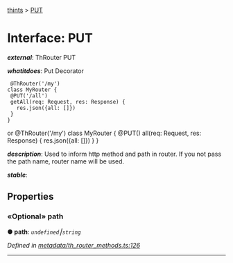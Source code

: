 [thints](../README.md) > [PUT](../interfaces/put.md)



# Interface: PUT

*__external__*: ThRouter PUT

*__whatitdoes__*: Put Decorator

     @ThRouter('/my')
    class MyRouter {
     @PUT('/all')
     getAll(req: Request, res: Response) {
       res.json({all: []})
     }
    }

or @ThRouter('/my') class MyRouter { @PUT() all(req: Request, res: Response) { res.json({all: []}) } }

*__description__*: Used to inform http method and path in router. If you not pass the path name, router name will be used.

*__stable__*: 



## Properties
<a id="path"></a>

### «Optional» path

**●  path**:  *`undefined`⎮`string`* 

*Defined in [metadata/th_router_methods.ts:126](https://github.com/digitalinfluencers/ThinTS/blob/36b8825/src/metadata/th_router_methods.ts#L126)*





___


